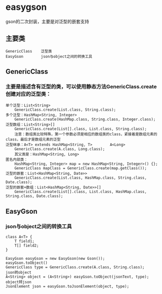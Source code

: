 # easygson
gson的二次封装，主要是对泛型的嵌套支持

## 主要类
	GenericClass	泛型类
	EasyGson		json与object之间的转换工具

## GenericClass
### 主要是描述含有泛型的类，可以使用静态方法GenericClass.create创建对应的泛型类：
	单个泛型：List<String>
		GenericClass.create(List.class, String.class);
	多个泛型：HashMap<String, Integer>	
		GenericClass.create(HashMap.class, String.class, Integer.class);
	泛型数组：List<String>[]
		GenericClass.create(List[].class, List.class, String.class);
		注意：数组类比较特殊，第一个参数必须是相应的数组类的class，紧接着是数组元素的class，最后才是数组元素的泛型
	泛型继承：A<T> extends HashMap<String, T>		A<Long>
		GenericClass.create(A.class, Long.class);
		其父类是：HashMap<String, Long>
	匿名内部类：
		HashMap<String, Integer> map = new HashMap<String, Integer>() {};
		GenericClass mapClass = GenericClass.create(map.getClass());
	泛型的嵌套：List<HashMap<String, Date>>
		GenericClass.create(List.class, HashMap.class, String.class, Date.class);
	泛型的嵌套+数组：List<HashMap<String, Date>>[]
		GenericClass.create(List[].class, List.class, HashMap.class, String.class, Date.class);

## EasyGson
### json与object之间的转换工具
	class A<T> {
		T field1;
		T[] field2;
	}

	EasyGson easyGson = new EasyGson(new Gson());
	easyGson.toObject()
	GenericClass type = GenericClass.create(A.class, String.class);
	json转object
	A<String> object = (A<String>) easyGson.toObject(jsonText, type);
	object转json
	JsonElement json = easyGson.toJsonElement(object, type);

